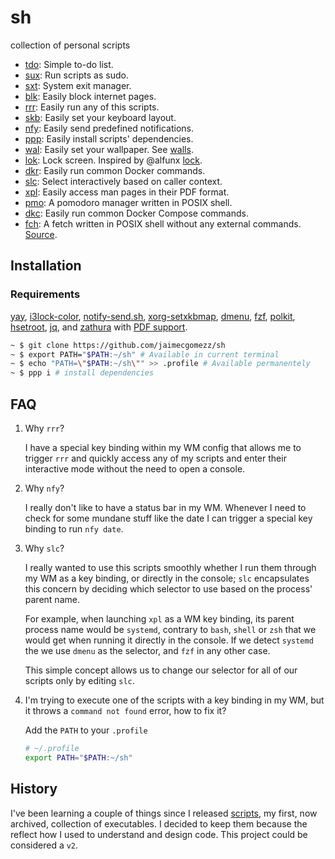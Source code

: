 # sh
collection of personal scripts

- [tdo](tdo): Simple to-do list.
- [sux](sux): Run scripts as sudo.
- [sxt](sxt): System exit manager.
- [blk](blk): Easily block internet pages.
- [rrr](rrr): Easily run any of this scripts.
- [skb](skb): Easily set your keyboard layout.
- [nfy](nfy): Easily send predefined notifications.
- [ppp](ppp): Easily install scripts' dependencies.
- [wal](wal): Easily set your wallpaper. See [walls](https://github.com/jaimecgomezz/walls).
- [lok](lok): Lock screen. Inspired by @alfunx [lock](https://github.com/alfunx/.dotfiles/blob/master/.bin/lock).
- [dkr](dkr): Easily run common Docker commands.
- [slc](slc): Select interactively based on caller context.
- [xpl](xpl): Easily access man pages in their PDF format.
- [pmo](pmo): A pomodoro manager written in POSIX shell.
- [dkc](dkc): Easily run common Docker Compose commands.
- [fch](fch): A fetch written in POSIX shell without any external commands. [Source](https://github.com/6gk/fet.sh).

## Installation

### Requirements

[yay](https://github.com/Jguer/yay), [i3lock-color](https://github.com/Raymo111/i3lock-color), [notify-send.sh](https://github.com/vlevit/notify-send.sh), [xorg-setxkbmap](https://github.com/freedesktop/xorg-setxkbmap), [dmenu](https://tools.suckless.org/dmenu/), [fzf](https://github.com/junegunn/fzf), [polkit](https://gitlab.freedesktop.org/polkit/polkit), [hsetroot](https://github.com/himdel/hsetroot), [jq](https://github.com/stedolan/jq), and [zathura](https://git.pwmt.org/pwmt/zathura) with [PDF support](https://git.pwmt.org/pwmt/zathura-pdf-mupdf).

```sh
~ $ git clone https://github.com/jaimecgomezz/sh
~ $ export PATH="$PATH:~/sh" # Available in current terminal
~ $ echo "PATH=\"$PATH:~/sh\"" >> .profile # Available permanentely
~ $ ppp i # install dependencies
```

## FAQ

1. Why `rrr`?

   I have a special key binding within my WM config that allows me to trigger `rrr` and quickly access any of my scripts and enter their interactive mode without the need to open a console.

2. Why `nfy`?

   I really don't like to have a status bar in my WM. Whenever I need to check for some mundane stuff like the date I can trigger a special key binding to run `nfy date`.

3. Why `slc`?

   I really wanted to use this scripts smoothly whether I run them through my WM as a key binding, or directly in the console; `slc` encapsulates this concern by deciding which selector to use based on the process' parent name.

   

   For example, when launching `xpl` as a WM key binding, its parent process name would be `systemd`, contrary to `bash`, `shell` or `zsh` that we would get when running it directly in the console. If we detect `systemd` the we use `dmenu` as the selector, and `fzf` in any other case.

   

   This simple concept allows us to change our selector for all of our scripts only by editing `slc`.

4. I'm trying to execute one of the scripts with a key binding in my WM, but it throws a `command not found` error, how to fix it?

   Add the `PATH` to your `.profile`

   ```sh
   # ~/.profile
   export PATH="$PATH:~/sh"
   ```

   

## History

I've been learning a couple of things since I released [scripts](https://github.com/jaimecgomezz/scripts), my first, now archived, collection of executables. I decided to keep them because the reflect how I used to understand and design code. This project could be considered a `v2`. 
